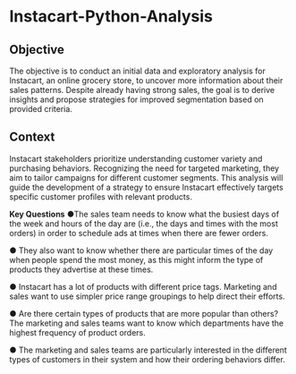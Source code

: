 # Instacart-Python-Analysis
## Objective

The objective is to conduct an initial data and exploratory analysis for Instacart, an online grocery store, to uncover more information about their sales patterns. Despite already having strong sales, the goal is to derive insights and propose strategies for improved segmentation based on provided criteria.

## Context

Instacart stakeholders prioritize understanding customer variety and purchasing behaviors. Recognizing the need for targeted marketing, they aim to tailor campaigns for different customer segments. This analysis will guide the development of a strategy to ensure Instacart effectively targets specific customer profiles with relevant products.

**Key Questions**
●The sales team needs to know what the busiest days of the week and hours of the
day are (i.e., the days and times with the most orders) in order to schedule ads at
times when there are fewer orders.


● They also want to know whether there are particular times of the day when people
spend the most money, as this might inform the type of products they advertise at
these times.

● Instacart has a lot of products with different price tags. Marketing and sales want to
use simpler price range groupings to help direct their efforts.

● Are there certain types of products that are more popular than others? The marketing
and sales teams want to know which departments have the highest frequency of
product orders.

● The marketing and sales teams are particularly interested in the different types of
customers in their system and how their ordering behaviors differ.

